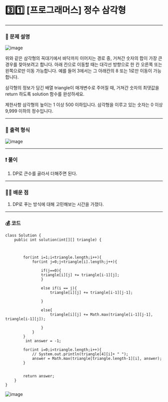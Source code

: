 # 3️⃣1️⃣ [프로그래머스] 정수 삼각형 </span> 

---
### 📃 문제 설명
![image](https://github.com/handaldog/DailyAlgo/assets/96431408/7ab08cfa-9441-4d18-8fda-4038c74c0e8e)


위와 같은 삼각형의 꼭대기에서 바닥까지 이어지는 경로 중, 거쳐간 숫자의 합이 가장 큰 경우를 찾아보려고 합니다.
아래 칸으로 이동할 때는 대각선 방향으로 한 칸 오른쪽 또는 왼쪽으로만 이동 가능합니다. 예를 들어 3에서는 그 아래칸의 8 또는 1로만 이동이 가능합니다.

삼각형의 정보가 담긴 배열 triangle이 매개변수로 주어질 때, 거쳐간 숫자의 최댓값을 return 하도록 solution 함수를 완성하세요.

제한사항
삼각형의 높이는 1 이상 500 이하입니다.
삼각형을 이루고 있는 숫자는 0 이상 9,999 이하의 정수입니다.

---
### 🔑 출력 형식
![image](https://github.com/handaldog/DailyAlgo/assets/96431408/09b705a8-8098-48ef-a214-a5d488ac1e7f)


---
### ❗️ 풀이 
1. DP로 큰수를 골라서 더해주면 된다.


--- 
### 👨‍💻 배운 점
1. DP로 푸는 방식에 대해 고민해보는 시간을 가졌다.

---
### 💰 코드
```
class Solution {
    public int solution(int[][] triangle) {
        
        
        
        for(int i=1;i<triangle.length;i++){
            for(int j=0;j<triangle[i].length;j++){
                
                if(j==0){
                triangle[i][j] += triangle[i-1][j];
                }
                
                else if(i == j){
                    triangle[i][j] += triangle[i-1][j-1];
                    
                }
                    
                else{
                    triangle[i][j] += Math.max(triangle[i-1][j-1], triangle[i-1][j]);
                    
                }
            }
        }
         int answer = -1;
        
        for(int i=0;i<triangle.length;i++){
            // System.out.println(triangle[4][i]+ " ");
            answer = Math.max(triangle[triangle.length-1][i], answer);
        }
        
       
        return answer;
    }
}

```
![image](https://github.com/handaldog/DailyAlgo/assets/96431408/a42a2e63-329f-4394-b632-a1088f8a7866)


